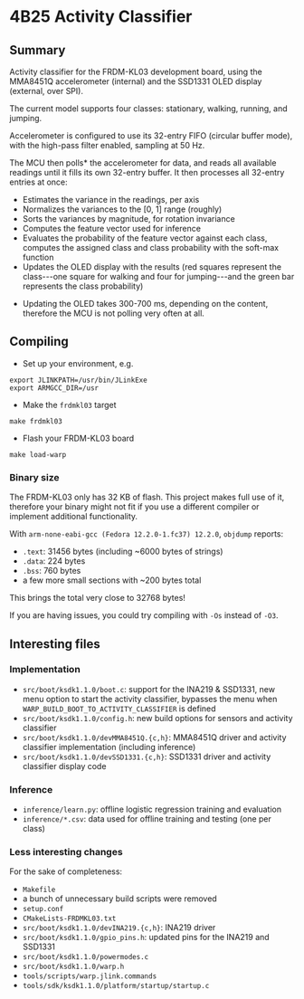 # 4B25 Activity Classifier

## Summary

Activity classifier for the FRDM-KL03 development board, using the MMA8451Q
accelerometer (internal) and the SSD1331 OLED display (external, over SPI).

The current model supports four classes: stationary, walking, running, and
jumping.

Accelerometer is configured to use its 32-entry FIFO (circular buffer mode),
with the high-pass filter enabled, sampling at 50 Hz.

The MCU then polls* the accelerometer for data, and reads all available readings
until it fills its own 32-entry buffer. It then processes all 32-entry entries
at once:
- Estimates the variance in the readings, per axis
- Normalizes the variances to the [0, 1] range (roughly)
- Sorts the variances by magnitude, for rotation invariance
- Computes the feature vector used for inference
- Evaluates the probability of the feature vector against each class, computes
        the assigned class and class probability with the soft-max function
- Updates the OLED display with the results (red squares represent the
class---one square for walking and four for jumping---and the green bar
represents the class probability)

* Updating the OLED takes 300-700 ms, depending on the content, therefore the
MCU is not polling very often at all.

## Compiling

- Set up your environment, e.g.

```shell
export JLINKPATH=/usr/bin/JLinkExe
export ARMGCC_DIR=/usr
```

- Make the `frdmkl03` target

```shell
make frdmkl03
```

- Flash your FRDM-KL03 board

```shell
make load-warp
```

### Binary size

The FRDM-KL03 only has 32 KB of flash. This project makes full use of it,
therefore your binary might not fit if you use a different compiler or implement
additional functionality.

With `arm-none-eabi-gcc (Fedora 12.2.0-1.fc37) 12.2.0`, `objdump` reports:
- `.text`: 31456 bytes (including ~6000 bytes of strings)
- `.data`: 224 bytes
- `.bss`: 760 bytes
- a few more small sections with ~200 bytes total

This brings the total very close to 32768 bytes!

If you are having issues, you could try compiling with `-Os` instead of `-O3`.

## Interesting files

### Implementation

- `src/boot/ksdk1.1.0/boot.c`: support for the INA219 & SSD1331, new menu option
        to start the activity classifier, bypasses the menu when
        `WARP_BUILD_BOOT_TO_ACTIVITY_CLASSIFIER` is defined
- `src/boot/ksdk1.1.0/config.h`: new build options for sensors and activity
        classifier
- `src/boot/ksdk1.1.0/devMMA8451Q.{c,h}`: MMA8451Q driver and activity
        classifier implementation (including inference)
- `src/boot/ksdk1.1.0/devSSD1331.{c,h}`: SSD1331 driver and activity classifier
        display code

### Inference

- `inference/learn.py`: offline logistic regression training and evaluation
- `inference/*.csv`: data used for offline training and testing (one per class)

### Less interesting changes

For the sake of completeness:
- `Makefile`
- a bunch of unnecessary build scripts were removed
- `setup.conf`
- `CMakeLists-FRDMKL03.txt`
- `src/boot/ksdk1.1.0/devINA219.{c,h}`: INA219 driver
- `src/boot/ksdk1.1.0/gpio_pins.h`: updated pins for the INA219 and SSD1331
- `src/boot/ksdk1.1.0/powermodes.c`
- `src/boot/ksdk1.1.0/warp.h`
- `tools/scripts/warp.jlink.commands`
- `tools/sdk/ksdk1.1.0/platform/startup/startup.c`

